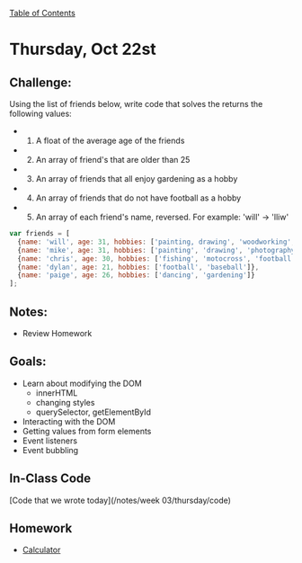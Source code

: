 [Table of Contents](/README.md)

# Thursday, Oct 22st

## Challenge:

Using the list of friends below, write code that solves the returns the following values:

* 1) A float of the average age of the friends
* 2) An array of friend's that are older than 25
* 3) An array of friends that all enjoy gardening as a hobby
* 4) An array of friends that do not have football as a hobby
* 5) An array of each friend's name, reversed. For example: 'will' -> 'lliw'

```js
var friends = [
  {name: 'will', age: 31, hobbies: ['painting, drawing', 'woodworking', 'gardening']},
  {name: 'mike', age: 31, hobbies: ['painting', 'drawing', 'photography', 'programming']},
  {name: 'chris', age: 30, hobbies: ['fishing', 'motocross', 'football']},
  {name: 'dylan', age: 21, hobbies: ['football', 'baseball']},
  {name: 'paige', age: 26, hobbies: ['dancing', 'gardening']}
];
```



## Notes:
* Review Homework

## Goals:
* Learn about modifying the DOM
	* innerHTML
	* changing styles
  * querySelector, getElementById
* Interacting with the DOM
* Getting values from form elements
* Event listeners
* Event bubbling

## In-Class Code
[Code that we wrote today](/notes/week 03/thursday/code)

## Homework
* [Calculator](https://github.com/theironyard-frontend-nashville/assignments/tree/cohort2/week03/thur)
